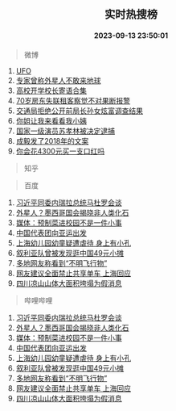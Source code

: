 <div align="center"><h2>实时热搜榜</h2><h4>2023-09-13 23:50:01</h4></div>

> 微博  

1. [UFO](https://s.weibo.com/weibo?q=UFO&t=31&band_rank=1&Refer=top)<br />
2. [专家曾称外星人不敢来地球](https://s.weibo.com/weibo?q=%23%E4%B8%93%E5%AE%B6%E6%9B%BE%E7%A7%B0%E5%A4%96%E6%98%9F%E4%BA%BA%E4%B8%8D%E6%95%A2%E6%9D%A5%E5%9C%B0%E7%90%83%23&t=31&band_rank=2&Refer=top)<br />
3. [高校开学校长寄语合集](https://s.weibo.com/weibo?q=%23%E9%AB%98%E6%A0%A1%E5%BC%80%E5%AD%A6%E6%A0%A1%E9%95%BF%E5%AF%84%E8%AF%AD%E5%90%88%E9%9B%86%23&t=31&band_rank=3&Refer=top)<br />
4. [70岁房东失联租客察觉不对果断报警](https://s.weibo.com/weibo?q=%2370%E5%B2%81%E6%88%BF%E4%B8%9C%E5%A4%B1%E8%81%94%E7%A7%9F%E5%AE%A2%E5%AF%9F%E8%A7%89%E4%B8%8D%E5%AF%B9%E6%9E%9C%E6%96%AD%E6%8A%A5%E8%AD%A6%23&t=31&band_rank=4&Refer=top)<br />
5. [交通局拒绝公开前局长孙女炫富调查结果](https://s.weibo.com/weibo?q=%23%E4%BA%A4%E9%80%9A%E5%B1%80%E6%8B%92%E7%BB%9D%E5%85%AC%E5%BC%80%E5%89%8D%E5%B1%80%E9%95%BF%E5%AD%99%E5%A5%B3%E7%82%AB%E5%AF%8C%E8%B0%83%E6%9F%A5%E7%BB%93%E6%9E%9C%23&t=31&band_rank=5&Refer=top)<br />
6. [你姐让我来看看我小姨](https://s.weibo.com/weibo?q=%23%E4%BD%A0%E5%A7%90%E8%AE%A9%E6%88%91%E6%9D%A5%E7%9C%8B%E7%9C%8B%E6%88%91%E5%B0%8F%E5%A7%A8%23&t=31&band_rank=6&Refer=top)<br />
7. [国家一级演员苏孝林被决定逮捕](https://s.weibo.com/weibo?q=%23%E5%9B%BD%E5%AE%B6%E4%B8%80%E7%BA%A7%E6%BC%94%E5%91%98%E8%8B%8F%E5%AD%9D%E6%9E%97%E8%A2%AB%E5%86%B3%E5%AE%9A%E9%80%AE%E6%8D%95%23&t=31&band_rank=7&Refer=top)<br />
8. [成毅发了2018年的文案](https://s.weibo.com/weibo?q=%23%E6%88%90%E6%AF%85%E5%8F%91%E4%BA%862018%E5%B9%B4%E7%9A%84%E6%96%87%E6%A1%88%23&t=31&band_rank=8&Refer=top)<br />
9. [你会花4300元买一支口红吗](https://s.weibo.com/weibo?q=%23%E4%BD%A0%E4%BC%9A%E8%8A%B14300%E5%85%83%E4%B9%B0%E4%B8%80%E6%94%AF%E5%8F%A3%E7%BA%A2%E5%90%97%23&t=31&band_rank=9&Refer=top)<br />

> 知乎  


> 百度  

1. [习近平同委内瑞拉总统马杜罗会谈](https://www.baidu.com/s?wd=%E4%B9%A0%E8%BF%91%E5%B9%B3%E5%90%8C%E5%A7%94%E5%86%85%E7%91%9E%E6%8B%89%E6%80%BB%E7%BB%9F%E9%A9%AC%E6%9D%9C%E7%BD%97%E4%BC%9A%E8%B0%88&sa=fyb_news&rsv_dl=fyb_news)<br />
2. [外星人？墨西哥国会揭晓非人类化石](https://www.baidu.com/s?wd=%E5%A4%96%E6%98%9F%E4%BA%BA%EF%BC%9F%E5%A2%A8%E8%A5%BF%E5%93%A5%E5%9B%BD%E4%BC%9A%E6%8F%AD%E6%99%93%E9%9D%9E%E4%BA%BA%E7%B1%BB%E5%8C%96%E7%9F%B3&sa=fyb_news&rsv_dl=fyb_news)<br />
3. [媒体：预制菜进校园不是一件小事](https://www.baidu.com/s?wd=%E5%AA%92%E4%BD%93%EF%BC%9A%E9%A2%84%E5%88%B6%E8%8F%9C%E8%BF%9B%E6%A0%A1%E5%9B%AD%E4%B8%8D%E6%98%AF%E4%B8%80%E4%BB%B6%E5%B0%8F%E4%BA%8B&sa=fyb_news&rsv_dl=fyb_news)<br />
4. [中国代表团向亚运出发](https://www.baidu.com/s?wd=%E4%B8%AD%E5%9B%BD%E4%BB%A3%E8%A1%A8%E5%9B%A2%E5%90%91%E4%BA%9A%E8%BF%90%E5%87%BA%E5%8F%91&sa=fyb_news&rsv_dl=fyb_news)<br />
5. [上海幼儿园幼童疑遭虐待 身上有小孔](https://www.baidu.com/s?wd=%E4%B8%8A%E6%B5%B7%E5%B9%BC%E5%84%BF%E5%9B%AD%E5%B9%BC%E7%AB%A5%E7%96%91%E9%81%AD%E8%99%90%E5%BE%85+%E8%BA%AB%E4%B8%8A%E6%9C%89%E5%B0%8F%E5%AD%94&sa=fyb_news&rsv_dl=fyb_news)<br />
6. [叙利亚队曾被发现逛中国49元小摊](https://www.baidu.com/s?wd=%E5%8F%99%E5%88%A9%E4%BA%9A%E9%98%9F%E6%9B%BE%E8%A2%AB%E5%8F%91%E7%8E%B0%E9%80%9B%E4%B8%AD%E5%9B%BD49%E5%85%83%E5%B0%8F%E6%91%8A&sa=fyb_news&rsv_dl=fyb_news)<br />
7. [多地网友称看到“不明飞行物”](https://www.baidu.com/s?wd=%E5%A4%9A%E5%9C%B0%E7%BD%91%E5%8F%8B%E7%A7%B0%E7%9C%8B%E5%88%B0%E2%80%9C%E4%B8%8D%E6%98%8E%E9%A3%9E%E8%A1%8C%E7%89%A9%E2%80%9D&sa=fyb_news&rsv_dl=fyb_news)<br />
8. [网友建议全面禁止共享单车 上海回应](https://www.baidu.com/s?wd=%E7%BD%91%E5%8F%8B%E5%BB%BA%E8%AE%AE%E5%85%A8%E9%9D%A2%E7%A6%81%E6%AD%A2%E5%85%B1%E4%BA%AB%E5%8D%95%E8%BD%A6+%E4%B8%8A%E6%B5%B7%E5%9B%9E%E5%BA%94&sa=fyb_news&rsv_dl=fyb_news)<br />
9. [四川凉山山体大面积垮塌为假消息](https://www.baidu.com/s?wd=%E5%9B%9B%E5%B7%9D%E5%87%89%E5%B1%B1%E5%B1%B1%E4%BD%93%E5%A4%A7%E9%9D%A2%E7%A7%AF%E5%9E%AE%E5%A1%8C%E4%B8%BA%E5%81%87%E6%B6%88%E6%81%AF&sa=fyb_news&rsv_dl=fyb_news)<br />

> 哔哩哔哩  

1. [习近平同委内瑞拉总统马杜罗会谈](https://www.baidu.com/s?wd=%E4%B9%A0%E8%BF%91%E5%B9%B3%E5%90%8C%E5%A7%94%E5%86%85%E7%91%9E%E6%8B%89%E6%80%BB%E7%BB%9F%E9%A9%AC%E6%9D%9C%E7%BD%97%E4%BC%9A%E8%B0%88&sa=fyb_news&rsv_dl=fyb_news)<br />
2. [外星人？墨西哥国会揭晓非人类化石](https://www.baidu.com/s?wd=%E5%A4%96%E6%98%9F%E4%BA%BA%EF%BC%9F%E5%A2%A8%E8%A5%BF%E5%93%A5%E5%9B%BD%E4%BC%9A%E6%8F%AD%E6%99%93%E9%9D%9E%E4%BA%BA%E7%B1%BB%E5%8C%96%E7%9F%B3&sa=fyb_news&rsv_dl=fyb_news)<br />
3. [媒体：预制菜进校园不是一件小事](https://www.baidu.com/s?wd=%E5%AA%92%E4%BD%93%EF%BC%9A%E9%A2%84%E5%88%B6%E8%8F%9C%E8%BF%9B%E6%A0%A1%E5%9B%AD%E4%B8%8D%E6%98%AF%E4%B8%80%E4%BB%B6%E5%B0%8F%E4%BA%8B&sa=fyb_news&rsv_dl=fyb_news)<br />
4. [中国代表团向亚运出发](https://www.baidu.com/s?wd=%E4%B8%AD%E5%9B%BD%E4%BB%A3%E8%A1%A8%E5%9B%A2%E5%90%91%E4%BA%9A%E8%BF%90%E5%87%BA%E5%8F%91&sa=fyb_news&rsv_dl=fyb_news)<br />
5. [上海幼儿园幼童疑遭虐待 身上有小孔](https://www.baidu.com/s?wd=%E4%B8%8A%E6%B5%B7%E5%B9%BC%E5%84%BF%E5%9B%AD%E5%B9%BC%E7%AB%A5%E7%96%91%E9%81%AD%E8%99%90%E5%BE%85+%E8%BA%AB%E4%B8%8A%E6%9C%89%E5%B0%8F%E5%AD%94&sa=fyb_news&rsv_dl=fyb_news)<br />
6. [叙利亚队曾被发现逛中国49元小摊](https://www.baidu.com/s?wd=%E5%8F%99%E5%88%A9%E4%BA%9A%E9%98%9F%E6%9B%BE%E8%A2%AB%E5%8F%91%E7%8E%B0%E9%80%9B%E4%B8%AD%E5%9B%BD49%E5%85%83%E5%B0%8F%E6%91%8A&sa=fyb_news&rsv_dl=fyb_news)<br />
7. [多地网友称看到“不明飞行物”](https://www.baidu.com/s?wd=%E5%A4%9A%E5%9C%B0%E7%BD%91%E5%8F%8B%E7%A7%B0%E7%9C%8B%E5%88%B0%E2%80%9C%E4%B8%8D%E6%98%8E%E9%A3%9E%E8%A1%8C%E7%89%A9%E2%80%9D&sa=fyb_news&rsv_dl=fyb_news)<br />
8. [网友建议全面禁止共享单车 上海回应](https://www.baidu.com/s?wd=%E7%BD%91%E5%8F%8B%E5%BB%BA%E8%AE%AE%E5%85%A8%E9%9D%A2%E7%A6%81%E6%AD%A2%E5%85%B1%E4%BA%AB%E5%8D%95%E8%BD%A6+%E4%B8%8A%E6%B5%B7%E5%9B%9E%E5%BA%94&sa=fyb_news&rsv_dl=fyb_news)<br />
9. [四川凉山山体大面积垮塌为假消息](https://www.baidu.com/s?wd=%E5%9B%9B%E5%B7%9D%E5%87%89%E5%B1%B1%E5%B1%B1%E4%BD%93%E5%A4%A7%E9%9D%A2%E7%A7%AF%E5%9E%AE%E5%A1%8C%E4%B8%BA%E5%81%87%E6%B6%88%E6%81%AF&sa=fyb_news&rsv_dl=fyb_news)<br />
